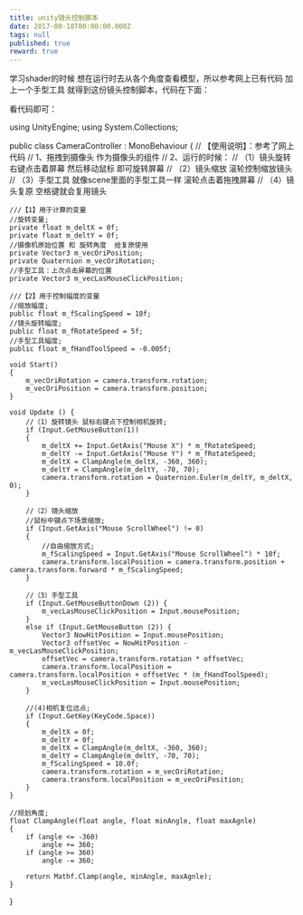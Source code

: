 ```yaml
---
title: unity镜头控制脚本
date: 2017-08-10T00:00:00.000Z
tags: null
published: true
reward: true
---
```

学习shader的时候 想在运行时去从各个角度查看模型，所以参考网上已有代码 加上一个手型工具 就得到这份镜头控制脚本，代码在下面：

<!-- more -->
看代码即可：

using UnityEngine;
using System.Collections;

public class CameraController : MonoBehaviour {
//  【使用说明】：参考了网上代码
//  1、拖拽到摄像头 作为摄像头的组件
//  2、运行的时候：
//      （1）镜头旋转 右键点击着屏幕 然后移动鼠标 即可旋转屏幕
//      （2）镜头缩放 滚轮控制缩放镜头
//      （3）手型工具 就像scene里面的手型工具一样 滚轮点击着拖拽屏幕
//      （4）镜头复原 空格键就会复用镜头

    ///【1】用于计算的变量
    //旋转变量;
    private float m_deltX = 0f;
    private float m_deltY = 0f;
    //摄像机原始位置 和 旋转角度  给复原使用
    private Vector3 m_vecOriPosition;
    private Quaternion m_vecOriRotation;
    //手型工具：上次点击屏幕的位置
    private Vector3 m_vecLasMouseClickPosition;

    ///【2】用于控制幅度的变量
    //缩放幅度;
    public float m_fScalingSpeed = 10f;
    //镜头旋转幅度;
    public float m_fRotateSpeed = 5f;
    //手型工具幅度;
    public float m_fHandToolSpeed = -0.005f;

    void Start()
    {
        m_vecOriRotation = camera.transform.rotation;
        m_vecOriPosition = camera.transform.position;
    }

    void Update () {
        //（1）旋转镜头 鼠标右键点下控制相机旋转;
        if (Input.GetMouseButton(1))
        {
            m_deltX += Input.GetAxis("Mouse X") * m_fRotateSpeed;
            m_deltY -= Input.GetAxis("Mouse Y") * m_fRotateSpeed;
            m_deltX = ClampAngle(m_deltX, -360, 360);
            m_deltY = ClampAngle(m_deltY, -70, 70);
            camera.transform.rotation = Quaternion.Euler(m_deltY, m_deltX, 0);
        }

        //（2）镜头缩放
        //鼠标中键点下场景缩放;
        if (Input.GetAxis("Mouse ScrollWheel") != 0)
        {
            //自由缩放方式;
            m_fScalingSpeed = Input.GetAxis("Mouse ScrollWheel") * 10f;
            camera.transform.localPosition = camera.transform.position + camera.transform.forward * m_fScalingSpeed;
        }

        //（3）手型工具
        if (Input.GetMouseButtonDown (2)) {
            m_vecLasMouseClickPosition = Input.mousePosition;
        }
        else if (Input.GetMouseButton (2)) {
            Vector3 NowHitPosition = Input.mousePosition;
            Vector3 offsetVec = NowHitPosition - m_vecLasMouseClickPosition;
            offsetVec = camera.transform.rotation * offsetVec;
            camera.transform.localPosition = camera.transform.localPosition + offsetVec * (m_fHandToolSpeed);
            m_vecLasMouseClickPosition = Input.mousePosition;
        }

        //(4)相机复位远点;
        if (Input.GetKey(KeyCode.Space))
        {
            m_deltX = 0f;
            m_deltY = 0f;
            m_deltX = ClampAngle(m_deltX, -360, 360);
            m_deltY = ClampAngle(m_deltY, -70, 70);
            m_fScalingSpeed = 10.0f;
            camera.transform.rotation = m_vecOriRotation;
            camera.transform.localPosition = m_vecOriPosition;
        }
    }

    //规划角度;
    float ClampAngle(float angle, float minAngle, float maxAgnle)
    {
        if (angle <= -360)
            angle += 360;
        if (angle >= 360)
            angle -= 360;

        return Mathf.Clamp(angle, minAngle, maxAgnle);
    }
}
